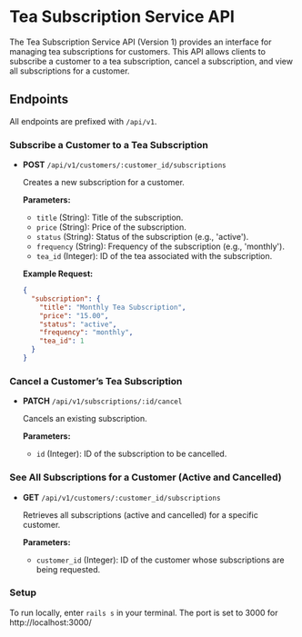 # Tea Subscription Service API

The Tea Subscription Service API (Version 1) provides an interface for managing tea subscriptions for customers. This API allows clients to subscribe a customer to a tea subscription, cancel a subscription, and view all subscriptions for a customer.

## Endpoints

All endpoints are prefixed with `/api/v1`.

### Subscribe a Customer to a Tea Subscription

- **POST** `/api/v1/customers/:customer_id/subscriptions`

  Creates a new subscription for a customer.

  **Parameters:**
  - `title` (String): Title of the subscription.
  - `price` (String): Price of the subscription.
  - `status` (String): Status of the subscription (e.g., 'active').
  - `frequency` (String): Frequency of the subscription (e.g., 'monthly').
  - `tea_id` (Integer): ID of the tea associated with the subscription.

  **Example Request:**
  ```json
  {
    "subscription": {
      "title": "Monthly Tea Subscription",
      "price": "15.00",
      "status": "active",
      "frequency": "monthly",
      "tea_id": 1
    }
  }

### Cancel a Customer’s Tea Subscription

- **PATCH** `/api/v1/subscriptions/:id/cancel`

  Cancels an existing subscription.

  **Parameters:**
  - `id` (Integer): ID of the subscription to be cancelled.

### See All Subscriptions for a Customer (Active and Cancelled)

- **GET** `/api/v1/customers/:customer_id/subscriptions`

  Retrieves all subscriptions (active and cancelled) for a specific customer.

  **Parameters:**
  - `customer_id` (Integer): ID of the customer whose subscriptions are being requested.

### Setup
To run locally, enter `rails s` in your terminal.  The port is set to 3000 for http://localhost:3000/